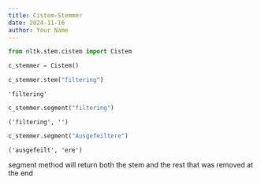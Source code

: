 ```yaml
---
title: Cistem-Stemmer
date: 2024-11-16
author: Your Name
---
```


```python
from nltk.stem.cistem import Cistem
```


```python
c_stemmer = Cistem()
```


```python
c_stemmer.stem("filtering")
```




    'filtering'




```python
c_stemmer.segment("filtering")
```




    ('filtering', '')




```python
c_stemmer.segment("Ausgefeiltere")
```




    ('ausgefeilt', 'ere')



segment method will return both the stem and the rest that was removed at the end
